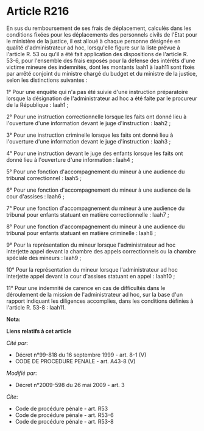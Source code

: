 # Article R216

En sus du remboursement de ses frais de déplacement, calculés dans les conditions fixées pour les déplacements des personnels
civils de l'Etat pour le ministère de la justice, il est alloué à chaque personne désignée en qualité d'administrateur ad
hoc, lorsqu'elle figure sur la liste prévue à l'article R. 53 ou qu'il a été fait application des dispositions de l'article
R. 53-6, pour l'ensemble des frais exposés pour la défense des intérêts d'une victime mineure des indemnités, dont les
montants Iaah1 à Iaah11 sont fixés par arrêté conjoint du ministre chargé du budget et du ministre de la justice, selon les
distinctions suivantes : 

1° Pour une enquête qui n'a pas été suivie d'une instruction préparatoire lorsque la désignation de l'administrateur ad hoc a
été faite par le procureur de la République : Iaah1 ; 

2° Pour une instruction correctionnelle lorsque les faits ont donné lieu à l'ouverture d'une information devant le juge
d'instruction : Iaah2 ; 

3° Pour une instruction criminelle lorsque les faits ont donné lieu à l'ouverture d'une information devant le juge
d'instruction : Iaah3 ; 

4° Pour une instruction devant le juge des enfants lorsque les faits ont donné lieu à l'ouverture d'une information :
Iaah4 ; 

5° Pour une fonction d'accompagnement du mineur à une audience du tribunal correctionnel : Iaah5 ; 

6° Pour une fonction d'accompagnement du mineur à une audience de la cour d'assises : Iaah6 ; 

7° Pour une fonction d'accompagnement du mineur à une audience du tribunal pour enfants statuant en matière correctionnelle :
Iaah7 ; 

8° Pour une fonction d'accompagnement du mineur à une audience du tribunal pour enfants statuant en matière criminelle :
Iaah8 ; 

9° Pour la représentation du mineur lorsque l'administrateur ad hoc interjette appel devant la chambre des appels
correctionnels ou la chambre spéciale des mineurs : Iaah9 ; 

10° Pour la représentation du mineur lorsque l'administrateur ad hoc interjette appel devant la cour d'assises statuant en
appel : Iaah10 ; 

11° Pour une indemnité de carence en cas de difficultés dans le déroulement de la mission de l'administrateur ad hoc, sur la
base d'un rapport indiquant les diligences accomplies, dans les conditions définies à l'article R. 53-8 : Iaah11.

**Nota:**



**Liens relatifs à cet article**

_Cité par_:

  - Décret n°99-818 du 16 septembre 1999 - art. 8-1 (V)
  - CODE DE PROCEDURE PENALE - art. A43-8 (V)

_Modifié par_:

  - Décret n°2009-598 du 26 mai 2009 - art. 3

_Cite_:

  - Code de procédure pénale - art. R53
  - Code de procédure pénale - art. R53-6
  - Code de procédure pénale - art. R53-8
